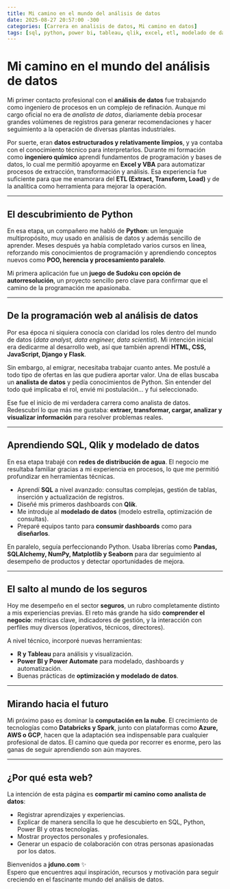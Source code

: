 ```yaml
---
title: Mi camino en el mundo del análisis de datos
date: 2025-08-27 20:57:00 -300
categories: [Carrera en analisis de datos, Mi camino en datos]
tags: [sql, python, power bi, tableau, qlik, excel, etl, modelado de datos, dashboards, analisis de datos, ciencia de datos, visualizacion de datos, automatizacion, databricks, spark, computacion en la nube]
---
```


# Mi camino en el mundo del análisis de datos  

Mi primer contacto profesional con el **análisis de datos** fue trabajando como ingeniero de procesos en un complejo de refinación. Aunque mi cargo oficial no era de *analista de datos*, diariamente debía procesar grandes volúmenes de registros para generar recomendaciones y hacer seguimiento a la operación de diversas plantas industriales.  

Por suerte, eran **datos estructurados y relativamente limpios**, y ya contaba con el conocimiento técnico para interpretarlos. Durante mi formación como **ingeniero químico** aprendí fundamentos de programación y bases de datos, lo cual me permitió apoyarme en **Excel y VBA** para automatizar procesos de extracción, transformación y análisis. Esa experiencia fue suficiente para que me enamorara del **ETL (Extract, Transform, Load)** y de la analítica como herramienta para mejorar la operación.  

---

## El descubrimiento de Python  

En esa etapa, un compañero me habló de **Python**: un lenguaje multipropósito, muy usado en análisis de datos y además sencillo de aprender. Meses después ya había completado varios cursos en línea, reforzando mis conocimientos de programación y aprendiendo conceptos nuevos como **POO, herencia y procesamiento paralelo**.  

Mi primera aplicación fue un **juego de Sudoku con opción de autorresolución**, un proyecto sencillo pero clave para confirmar que el camino de la programación me apasionaba.  

---

## De la programación web al análisis de datos  

Por esa época ni siquiera conocía con claridad los roles dentro del mundo de datos (*data analyst, data engineer, data scientist*). Mi intención inicial era dedicarme al desarrollo web, así que también aprendí **HTML, CSS, JavaScript, Django y Flask**.  

Sin embargo, al emigrar, necesitaba trabajar cuanto antes. Me postulé a todo tipo de ofertas en las que pudiera aportar valor. Una de ellas buscaba un **analista de datos** y pedía conocimientos de Python. Sin entender del todo qué implicaba el rol, envié mi postulación… y fui seleccionado.  

Ese fue el inicio de mi verdadera carrera como analista de datos. Redescubrí lo que más me gustaba: **extraer, transformar, cargar, analizar y visualizar información** para resolver problemas reales.  

---

## Aprendiendo SQL, Qlik y modelado de datos  

En esa etapa trabajé con **redes de distribución de agua**. El negocio me resultaba familiar gracias a mi experiencia en procesos, lo que me permitió profundizar en herramientas técnicas.  

- Aprendí **SQL** a nivel avanzado: consultas complejas, gestión de tablas, inserción y actualización de registros.  
- Diseñé mis primeros dashboards con **Qlik**.  
- Me introduje al **modelado de datos** (modelo estrella, optimización de consultas).  
- Preparé equipos tanto para **consumir dashboards** como para **diseñarlos**.  

En paralelo, seguía perfeccionando Python. Usaba librerías como **Pandas, SQLAlchemy, NumPy, Matplotlib y Seaborn** para dar seguimiento al desempeño de productos y detectar oportunidades de mejora.  

---

## El salto al mundo de los seguros  

Hoy me desempeño en el sector **seguros**, un rubro completamente distinto a mis experiencias previas. El reto más grande ha sido **comprender el negocio**: métricas clave, indicadores de gestión, y la interacción con perfiles muy diversos (operativos, técnicos, directores).  

A nivel técnico, incorporé nuevas herramientas:  
- **R y Tableau** para análisis y visualización.  
- **Power BI y Power Automate** para modelado, dashboards y automatización.  
- Buenas prácticas de **optimización y modelado de datos**.  

---

## Mirando hacia el futuro  

Mi próximo paso es dominar la **computación en la nube**. El crecimiento de tecnologías como **Databricks y Spark**, junto con plataformas como **Azure, AWS o GCP**, hacen que la adaptación sea indispensable para cualquier profesional de datos. El camino que queda por recorrer es enorme, pero las ganas de seguir aprendiendo son aún mayores.  

---

## ¿Por qué esta web?  

La intención de esta página es **compartir mi camino como analista de datos**:  
- Registrar aprendizajes y experiencias.  
- Explicar de manera sencilla lo que he descubierto en SQL, Python, Power BI y otras tecnologías.  
- Mostrar proyectos personales y profesionales.  
- Generar un espacio de colaboración con otras personas apasionadas por los datos.  

Bienvenidos a **jduno.com** ✨  
Espero que encuentres aquí inspiración, recursos y motivación para seguir creciendo en el fascinante mundo del análisis de datos.  
